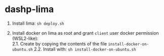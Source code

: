 # dashp-lima

1. Install lima: `sh deploy.sh`

2. Install docker on lima as root and grant `client` user docker permission (WSL2-like):  
2.1. Create by copying the contents of the file `install-docker-on-ubuntu.sh`
2.2. Install with: `sh install-docker-on-ubuntu.sh`
